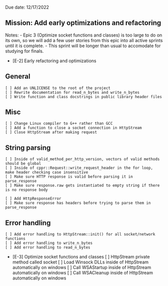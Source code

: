 Due date: 12/17/2022

## Mission: Add early optimizations and refactoring
Notes: 
    - Epic 3 (Optimize socket functions and classes) is too large to do on its own, so we will add a few user stories from
      this epic into all active sprints until it is complete.
	- This sprint will be longer than usual to accomodate for studying for finals.

- [E-2] Early refactoring and optimizations
## General
	[ ] Add an UNLICENSE to the root of the project
	[ ] Rewrite documentation for read_n_bytes and write_n_bytes
	[ ] Write function and class docstrings in public library header files

## Misc
	[ ] Change Linux compiler to G++ rather than GCC
	[ ] Add a function to close a socket connection in HttpStream
	[ ] Close HttpStream after making request

## String parsing
	[ ] Inside of valid_method_per_http_version, vectors of valid methods should be global
	[ ] Inside of cppr::Request::write_request_header in the for loop, make header checking case insensitive
	[ ] Make sure HTTP response is valid before parsing it in parse_response
	[ ] Make sure response.raw gets instantiated to empty string if there is no response body

	[ ] Add HttpResponseError
	[ ] Make sure response has headers before trying to parse them in parse_response

## Error handling
	[ ] Add error handling to HttpStream::init() for all socket/network functions
	[ ] Add error handling to write_n_bytes
	[ ] Add error handling to read_n_bytes


- [E-3] Optimize socket functions and classes
    [ ] HttpStream private method called socket
	[ ] Load Winsock DLLs inside of HttpStream automatically on windows
    [ ] Call WSAStartup inside of HttpStream automatically on windows
    [ ] Call WSACleanup inside of HttpStream automatically on windows
